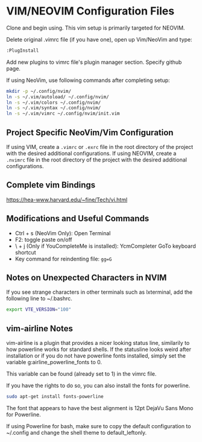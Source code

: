 # VIM/NEOVIM Configuration Files

Clone and begin using. This vim setup is primarily targeted for NEOVIM.

Delete original .vimrc file (if you have one), open up Vim/NeoVim and type:
```bash
:PlugInstall
```
Add new plugins to vimrc file's plugin manager section. Specify github page.

If using NeoVim, use following commands after completing setup:
```bash
mkdir -p ~/.config/nvim/
ln -s ~/.vim/autoload/ ~/.config/nvim/
ln -s ~/.vim/colors ~/.config/nvim/
ln -s ~/.vim/syntax ~/.config/nvim/
ln -s ~/.vim/vimrc ~/.config/nvim/init.vim
```

## Project Specific NeoVim/Vim Configuration
If using VIM, create a `.vimrc` or `.exrc` file in the root directory of the project with the desired additional configurations.
If using NEOVIM, create a `.nvimrc` file in the root directory of the project with the desired additional configurations.

## Complete vim Bindings
https://hea-www.harvard.edu/~fine/Tech/vi.html

## Modifications and Useful Commands
* Ctrl + s (NeoVim Only): Open Terminal
* F2: toggle paste on/off
* \ + j (Only if YouCompleteMe is installed): YcmCompleter GoTo keyboard shortcut
* Key command for reindenting file: `gg=G`

## Notes on Unexpected Characters in NVIM
If you see strange characters in other terminals such as lxterminal, add the following line to ~/.bashrc.
```bash
export VTE_VERSION="100"
```
## vim-airline Notes
vim-airline is a plugin that provides a nicer looking status line, similarily to how powerline works for standard shells. If the statusline looks weird after installation or if you do not have powerline fonts installed, simply set the variable g:airline_powerline_fonts to 0.

This variable can be found (already set to 1) in the vimrc file.

If you have the rights to do so, you can also install the fonts for powerline.
```bash
sudo apt-get install fonts-powerline
```
The font that appears to have the best alignment is 12pt DejaVu Sans Mono for Powerline.

If using Powerline for bash, make sure to copy the default configuration to ~/.config and change the shell theme to default_leftonly.
